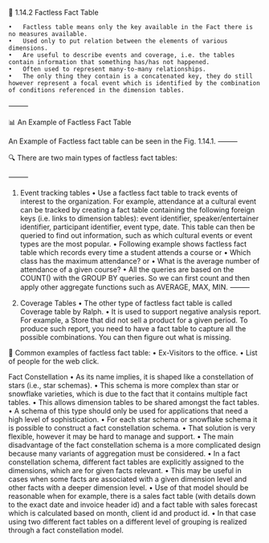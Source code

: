 📘 1.14.2 Factless Fact Table

    •	Factless table means only the key available in the Fact there is no measures available.
    •	Used only to put relation between the elements of various dimensions.
    •	Are useful to describe events and coverage, i.e. the tables contain information that something has/has not happened.
    •	Often used to represent many-to-many relationships.
    •	The only thing they contain is a concatenated key, they do still however represent a focal event which is identified by the combination of conditions referenced in the dimension tables.

⸻

📊 An Example of Factless Fact Table

An Example of Factless fact table can be seen in the Fig. 1.14.1.
⸻

🔍 There are two main types of factless fact tables:

⸻

1. Event tracking tables
   • Use a factless fact table to track events of interest to the organization.
   For example, attendance at a cultural event can be tracked by creating a fact table containing the following foreign keys (i.e. links to dimension tables):
   event identifier, speaker/entertainer identifier, participant identifier, event type, date.
   This table can then be queried to find out information, such as which cultural events or event types are the most popular.
   • Following example shows factless fact table which records every time a student attends a course or
   • Which class has the maximum attendance? or
   • What is the average number of attendance of a given course?
   • All the queries are based on the COUNT() with the GROUP BY queries.
   So we can first count and then apply other aggregate functions such as AVERAGE, MAX, MIN.
   ⸻

2. Coverage Tables
   • The other type of factless fact table is called Coverage table by Ralph.
   • It is used to support negative analysis report.
   For example, a Store that did not sell a product for a given period.
   To produce such report, you need to have a fact table to capture all the possible combinations.
   You can then figure out what is missing.

📝 Common examples of factless fact table:
• Ex-Visitors to the office.
• List of people for the web click.

Fact Constellation
• As its name implies, it is shaped like a constellation of stars (i.e., star schemas).
• This schema is more complex than star or snowflake varieties, which is due to the fact that it contains multiple fact tables.
• This allows dimension tables to be shared amongst the fact tables.
• A schema of this type should only be used for applications that need a high level of sophistication.
• For each star schema or snowflake schema it is possible to construct a fact constellation schema.
• That solution is very flexible, however it may be hard to manage and support.
• The main disadvantage of the fact constellation schema is a more complicated design because many variants of aggregation must be considered.
• In a fact constellation schema, different fact tables are explicitly assigned to the dimensions, which are for given facts relevant.
• This may be useful in cases when some facts are associated with a given dimension level and other facts with a deeper dimension level.
• Use of that model should be reasonable when for example, there is a sales fact table (with details down to the exact date and invoice header id) and a fact table with sales forecast which is calculated based on month, client id and product id.
• In that case using two different fact tables on a different level of grouping is realized through a fact constellation model.
